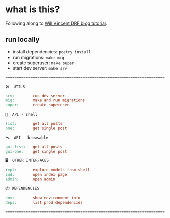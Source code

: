 # what is this?

Following along to [Will Vincent DRF blog tutorial](https://wsvincent.com/django-rest-framework-tutorial/).

## run locally

* install dependencies: `poetry install`
* run migrations: `make mig`
* create superuser: `make super`
* start dev server: `make srv`

```Makefile
======================================================================

🛠  UTILS

srv:        run dev server
mig:        make and run migrations
super:      create superuser

📡  API - shell

list:       get all posts
one:        get single post

🛰  API - browsable

gui-list:   get all posts
gui-one:    get single post

🖥  OTHER INTERFACES

repl:       explore models from shell
ind:        open index page
admin:      open admin

📦 DEPENDENCIES

env:        show environment info
deps:       list prod dependencies

======================================================================
```
